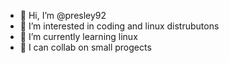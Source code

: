 - 👋 Hi, I’m @presley92
- 👀 I’m interested in coding and linux distrubutons
- 🌱 I’m currently learning linux
- 💞️ I can collab on small progects
  

<!---
presley92/presley92 is a ✨ special ✨ repository because its `README.md` (this file) appears on your GitHub profile.
You can click the Preview link to take a look at your changes.
--->
